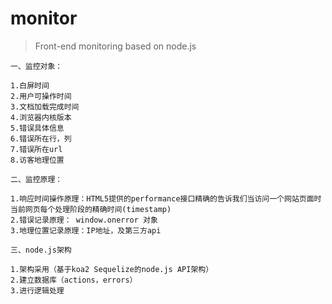 # monitor

> Front-end monitoring based on node.js

``` 
一、监控对象：

1.白屏时间
2.用户可操作时间
3.文档加载完成时间
4.浏览器内核版本
5.错误具体信息
6.错误所在行，列
7.错误所在url
8.访客地理位置

二、监控原理：

1.响应时间操作原理：HTML5提供的performance接口精确的告诉我们当访问一个网站页面时当前网页每个处理阶段的精确时间(timestamp)
2.错误记录原理： window.onerror 对象
3.地理位置记录原理：IP地址，及第三方api

三、node.js架构

1.架构采用（基于koa2 Sequelize的node.js API架构）
2.建立数据库（actions，errors）
3.进行逻辑处理
```

